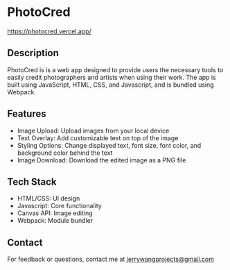 # PhotoCred
https://photocred.vercel.app/

## Description

PhotoCred is is a web app designed to provide users the necessary tools to easily credit photographers and artists when using their work. The app is built using JavaScript, HTML, CSS, and Javascript, and is bundled using Webpack.

## Features

- Image Upload: Upload images from your local device
- Text Overlay: Add customizable text on top of the image
- Styling Options: Change displayed text, font size, font color, and background color behind the text
- Image Download: Download the edited image as a PNG file

## Tech Stack

- HTML/CSS: UI design
- Javascript: Core functionality
- Canvas API: Image editing
- Webpack: Module bundler

## Contact

For feedback or questions, contact me at jerrywangprojects@gmail.com
